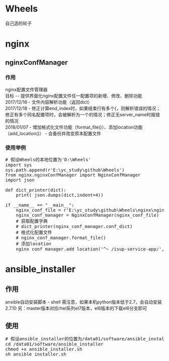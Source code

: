 # Wheels
自己造的轮子
# nginx
## nginxConfManager
### 作用
nginx配置文件管理器<br>
目标 -- 提供界面化nginx配置文件任一配置项的新增、修改、删除功能<br>
2017/12/16 - 文件内容解析功能（返回dict）<br>
2017/12/18 - 修正计算end_index时，如果结束行有多个{，则解析错误的情况；修正有多个同名配置项时，会被解析为一个的情况；修正无server_name时报错的情况<br>
2018/01/07 - 增加格式化文件功能（format_file()）、添加location功能（add_location()） - 会备份并改变原本配置文件<br>
### 使用举例
<pre>
# 假设Wheels的本地位置为'D:\Wheels'
import sys
sys.path.append(r'E:\yc_study\github\Wheels')
from nginx.nginxConfManager import NginxConfManager
import json

def dict_printer(dict):
	print( json.dumps(dict,indent=4))

if __name__ == "__main__":
	nginx_conf_file = r'E:\yc_study\github\Wheels\nginx\nginx_demo.conf'
	nginx_conf_manager = NginxConfManager(nginx_conf_file)
	# 获取配置字典
	# dict_printer(nginx_conf_manager.conf_dict)
	# 格式化配置文件
	# nginx_conf_manager.format_file()
	# 添加location
	nginx_conf_manager.add_location('^~ /isup-service-app/',server_listen=80, proxy_pass="http://127.0.0.1:88/isup-service-app/")
</pre>
# ansible_installer
## 作用
ansible自动安装脚本 - shell
需注意，如果本机python版本低于2.7，会自动安装2.7.10
另：master版本对应rhel系列el7版本，el6版本的下载el6分支即可
## 使用
<pre>
# 假设ansible_installer的位置为/data01/software/ansible_installer
cd /data01/software/ansible_installer
chmod +x ansible_installer.sh
sh ansible_installer.sh
</pre>